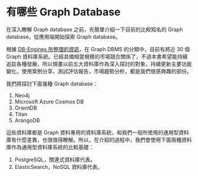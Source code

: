 # 有哪些 Graph Database

在深入瞭解 Graph database 之前，先簡單介紹一下目前的比較知名的 Graph database，從應用端開始探索 Graph database。

根據 [DB-Engines 所整理的資訊](https://db-engines.com/en/ranking/graph+dbms)，在 Graph DBMS 的分類中，目前有將近 30 個 Graph 資料庫系統。已經具備相當規模的市場競合關係了，不過本書希望能持續追踨各種發展，所以規畫以前五大資料庫作為深入探討的對象。持續更新主要功能變化，使用案例分享，測試評估報告，市場趨勢分析，都是我們很感興趣的部份。

我們將探討下面幾種 Graph database：

1. Neo4j
2. Microsoft Azure Cosmos DB
3. OrientDB
4. Titan
5. ArangoDB

這些資料庫都是 Graph 資料專用的資料庫系統，和我們一般所使用的通用型資料庫有什麼差異，也很值得瞭解。所以，在介紹的過程中，我們會使用下面兩種資料庫作為通用型資料庫系統的比較基礎：

1. PostgreSQL，關連式資料庫代表。
2. ElasticSearch，NoSQL 資料庫代表。



